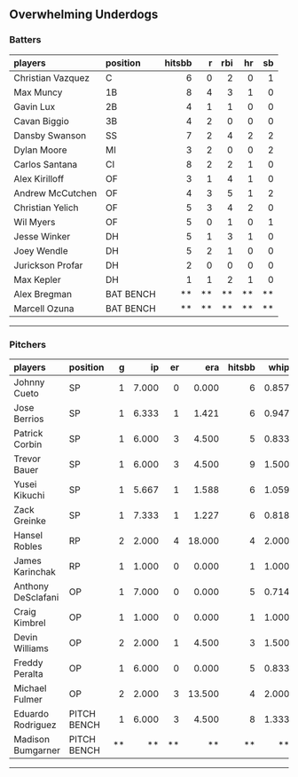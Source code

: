 ## Overwhelming Underdogs

### Batters

 
|players           |position  | hitsbb|  r| rbi| hr| sb| 
|:-----------------|:---------|------:|--:|---:|--:|--:| 
|Christian Vazquez |C         |      6|  0|   2|  0|  1| 
|Max Muncy         |1B        |      8|  4|   3|  1|  0| 
|Gavin Lux         |2B        |      4|  1|   1|  0|  0| 
|Cavan Biggio      |3B        |      4|  2|   0|  0|  0| 
|Dansby Swanson    |SS        |      7|  2|   4|  2|  2| 
|Dylan Moore       |MI        |      3|  2|   0|  0|  2| 
|Carlos Santana    |CI        |      8|  2|   2|  1|  0| 
|Alex Kirilloff    |OF        |      3|  1|   4|  1|  0| 
|Andrew McCutchen  |OF        |      4|  3|   5|  1|  2| 
|Christian Yelich  |OF        |      5|  3|   4|  2|  0| 
|Wil Myers         |OF        |      5|  0|   1|  0|  1| 
|Jesse Winker      |DH        |      5|  1|   3|  1|  0| 
|Joey Wendle       |DH        |      5|  2|   1|  0|  0| 
|Jurickson Profar  |DH        |      2|  0|   0|  0|  0| 
|Max Kepler        |DH        |      1|  1|   2|  1|  0| 
|Alex Bregman      |BAT BENCH |     **| **|  **| **| **| 
|Marcell Ozuna     |BAT BENCH |     **| **|  **| **| **| 


* * *

### Pitchers

 
|players            |position    |  g|    ip| er|    era| hitsbb|  whip| so|  w| sv| 
|:------------------|:-----------|--:|-----:|--:|------:|------:|-----:|--:|--:|--:| 
|Johnny Cueto       |SP          |  1| 7.000|  0|  0.000|      6| 0.857|  6|  1|  0| 
|Jose Berrios       |SP          |  1| 6.333|  1|  1.421|      6| 0.947|  9|  0|  0| 
|Patrick Corbin     |SP          |  1| 6.000|  3|  4.500|      5| 0.833|  6|  0|  0| 
|Trevor Bauer       |SP          |  1| 6.000|  3|  4.500|      9| 1.500| 10|  0|  0| 
|Yusei Kikuchi      |SP          |  1| 5.667|  1|  1.588|      6| 1.059|  6|  1|  0| 
|Zack Greinke       |SP          |  1| 7.333|  1|  1.227|      6| 0.818|  4|  1|  0| 
|Hansel Robles      |RP          |  2| 2.000|  4| 18.000|      4| 2.000|  0|  0|  1| 
|James Karinchak    |RP          |  1| 1.000|  0|  0.000|      1| 1.000|  0|  0|  1| 
|Anthony DeSclafani |OP          |  1| 7.000|  0|  0.000|      5| 0.714|  9|  1|  0| 
|Craig Kimbrel      |OP          |  1| 1.000|  0|  0.000|      1| 1.000|  3|  0|  0| 
|Devin Williams     |OP          |  2| 2.000|  1|  4.500|      3| 1.500|  3|  1|  0| 
|Freddy Peralta     |OP          |  1| 6.000|  0|  0.000|      5| 0.833| 10|  1|  0| 
|Michael Fulmer     |OP          |  2| 2.000|  3| 13.500|      4| 2.000|  2|  0|  0| 
|Eduardo Rodriguez  |PITCH BENCH |  1| 6.000|  3|  4.500|      8| 1.333|  7|  0|  0| 
|Madison Bumgarner  |PITCH BENCH | **|    **| **|     **|     **|    **| **| **| **| 


* * *


